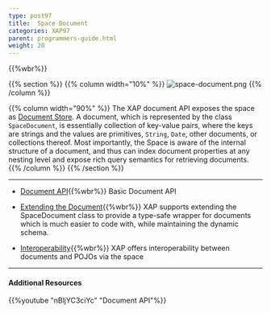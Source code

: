 ```yaml
---
type: post97
title:  Space Document
categories: XAP97
parent: programmers-guide.html
weight: 20
---
```


{{%wbr%}}


{{% section %}}
{{% column  width="10%" %}}
![space-document.png](/attachment_files/subject/space-document.png)
{{% /column %}}

{{% column width="90%" %}}
The XAP document API exposes the space as [Document Store](http://en.wikipedia.org/wiki/Document-oriented_database). A document, which is represented by the class `SpaceDocument`, is essentially collection of key-value pairs, where the keys are strings and the values are primitives, `String`, `Date`, other documents, or collections thereof. Most importantly, the Space is aware of the internal structure of a document, and thus can index document properties at any nesting level and expose rich query semantics for retrieving documents.
{{% /column %}}
{{% /section %}}

<hr/>


- [Document API](./document-api.html){{%wbr%}}
Basic Document API

- [Extending the Document](./document-extending.html){{%wbr%}}
XAP supports extending the SpaceDocument class to provide a type-safe wrapper for documents which is much easier to code with, while maintaining the dynamic schema.


- [Interoperability](./document-pojo-interoperability.html){{%wbr%}}
XAP offers interoperability between documents and POJOs via the space


<hr/>

#### Additional Resources
{{%youtube "nBljYC3ciYc"  "Document API"%}}
